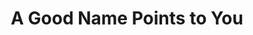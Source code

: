 ---
categories: ['article', 'articles', 'all_articles']
provider_display: "www.ribbonfarm.com"
provider_name: "www.ribbonfarm.com"
favicon_url: "http://206hwf3fj4w52u3br03fi242.wpengine.netdna-cdn.com/wp-content/themes/prose/images/favicon.ico"
title: "A Good Name Points to You"
published: "2016-04-14T21:45:56"
source: http://www.ribbonfarm.com/2016/04/14/a-good-name-points-to-you/
thumbnail: http://www.bloomberg.com/graphics/2015-paul-ford-what-is-code/images/promo.jpg
---